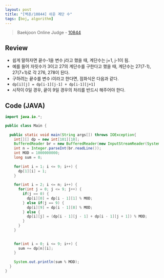 ```yaml
---
layout: post
title: "[백준/10844] 쉬운 계단 수"
tags: [boj, algorithm]
---
```

> Baekjoon Online Judge - [10844](https://www.acmicpc.net/problem/10844)

## Review
* 쉽게 말하자면 끝수-1을 변수 j라고 했을 때, 계단수는 j+1, j-1이 됨.
* 예를 들어 자릿수가 3이고 27의 계단수를 구한다고 했을 때, 계단수는 27(7-1), 27(7+1)로 각 276, 278이 된다.
* 구하려는 끝수를 변수 i이라고 한다면, 점화식은 다음과 같다.
* `dp[i][j] = dp[i-1][j-1] + dp[i-1][j+1]`
* 시작이 0일 경우, 끝이 9일 경우의 처리를 반드시 해주어야 한다.

## Code (JAVA)
```java
import java.io.*;

public class Main {
  
  public static void main(String args[]) throws IOException{
    int[][] dp = new int[101][10];
    BufferedReader br = new BufferedReader(new InputStreamReader(System.in));
    int n = Integer.parseInt(br.readLine());
    int MOD = 1000000000;
    long sum = 0;
    
    for(int i = 1; i <= 9; i++) {
      dp[1][i] = 1;
    }
    
    for(int i = 2; i <= n; i++) {
      for(int j = 0; j <= 9; j++) {
        if(j == 0) {
          dp[i][0] = dp[i - 1][1] % MOD;
        } else if(j == 9) {
          dp[i][9] = dp[i - 1][8] % MOD;
        } else {
          dp[i][j] = (dp[i - 1][j - 1] + dp[i - 1][j + 1]) % MOD;
        }
      }
    }
    
    
    for(int i = 0; i <= 9; i++) {
      sum += dp[n][i];
    }
    
    System.out.println(sum % MOD);
  }
}
```